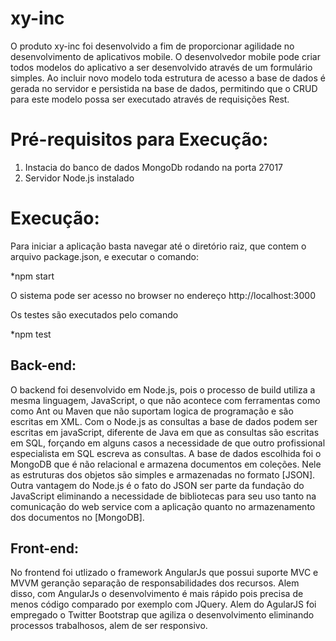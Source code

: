 # xy-inc

O produto xy-inc foi desenvolvido a fim de proporcionar agilidade no desenvolvimento de aplicativos mobile.
O desenvolvedor mobile pode criar todos modelos do aplicativo a ser desenvolvido através de um formulário simples.
Ao incluir novo modelo toda estrutura de acesso a base de dados é gerada no servidor e persistida na base de dados, permitindo que o CRUD para este modelo possa ser executado através de requisições Rest.

# Pré-requisitos para Execução:
  1) Instacia do banco de dados MongoDb rodando na porta 27017
  2) Servidor Node.js instalado

# Execução: 
 
 Para iniciar a aplicação basta navegar até o diretório raiz, que contem o arquivo package.json, e executar o comando:
 
 *npm start
 
 O sistema pode ser acesso no browser no endereço http://localhost:3000
 
 Os testes são executados pelo comando 
 
 *npm test
 
## Back-end:

O backend foi desenvolvido em Node.js, pois o processo de build utiliza a mesma linguagem, JavaScript, o que não acontece com ferramentas como como Ant ou Maven que não suportam logica de programação e são escritas em XML.
Com o Node.js as consultas a base de dados podem ser escritas em javaScript, diferente de Java em que as consultas são escritas em SQL, forçando em alguns casos a necessidade de que outro profissional especialista em SQL escreva as consultas.
A base de dados escolhida foi o MongoDB que é não relacional e armazena documentos em coleções. Nele as estruturas dos objetos são simples e armazenadas no formato [JSON].
Outra vantagem do Node.js é o fato do JSON ser parte da fundação do JavaScript eliminando a necessidade de bibliotecas para seu uso tanto na comunicação do web service com a aplicação quanto no armazenamento dos documentos no [MongoDB].
 
## Front-end:

No frontend foi utlizado o framework AngularJs que possui suporte MVC e MVVM geranção separação de responsabilidades dos recursos. Alem disso, com AngularJs o desenvolvimento é mais rápido pois precisa de menos código comparado por exemplo com JQuery.
Alem do AgularJS foi empregado o Twitter Bootstrap que agiliza o desenvolvimento eliminando processos trabalhosos, alem de ser responsivo. 
